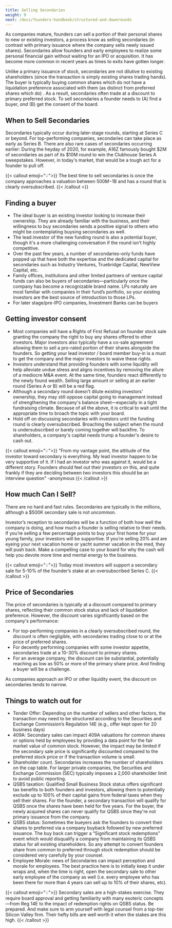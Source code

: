 ```yaml
---
title: Selling Secondaries
weight: 9
next: /docs/founders-handbook/structured-and-downrounds
---
```


As companies mature, founders can sell a portion of their personal shares to new or existing investors, a process know as selling secondaries (in contrast with primary issuance where the company sells newly issued shares). Secondaries allow founders and early employees to realize some personal financial gain without waiting for an IPO or acquisition. It has become more common in recent years as times to exits have gotten longer.  

Unlike a primary issuance of stock, secondaries are not dilutive to existing shareholders (since the transaction is simply existing shares trading hands). The buyer is typically buying common shares which do not have a liquidation preference associated with them (as distinct from preferred shares which do) . As a result, secondaries often trade at a discount to primary preferred stock.  To sell secondaries a founder needs to (A) find a buyer, *and* (B) get the consent of the board.

## When to Sell Secondaries

Secondaries typically occur during later-stage rounds, starting at Series C or beyond. For top-performing companies, secondaries can take place as early as Series B. There are also rare cases of secondaries occurring earlier: During the heyday of 2020, for example, A16Z famously bought $2M of secondaries as part of its $10M round to win the Clubhouse Series A sweepstakes. However, in today's market, that would be a tough act for a founder to pull off.


{{< callout emoji="💡">}}
The best time to sell secondaries is once the company approaches a valuation between $500M-$1B and has a round that is clearly oversubscribed.
{{< /callout >}}

## Finding a buyer

- The ideal buyer is an existing investor looking to increase their ownership. They are already familiar with the business, and their willingness to buy secondaries sends a positive signal to others who might be contemplating buysing secondaries as well.
- The lead investor of the new funding round is also a potential buyer, though it's a more challenging conversation if the round isn't highly competitive.
- Over the past few years, a number of secondaries-only funds have popped up that have both the expertise and the dedicated capital for secondaries such as Industry Ventures, Truebridge Capital, NewView Capital, etc.
- Family offices, institutions and other limited partners of venture capital funds can also be buyers of secondaries—particularly once the company has become a recognizable brand name. LPs naturally are most familiar with companies in their fund’s portfolio, so your existing investors are the best source of introduction to those LPs.
- For later stage/pre-IPO companies, Investment Banks can be buyers

## Getting investor consent

- Most companies will have a Rights of First Refusal on founder stock sale granting the company the right to buy any shares offered to other investors.  Major investors also typically have a co-sale agreement allowing them to sell a pro-rated portion of their shares alongside the founders. So getting your lead investor / board member buy-in is a must to get the company and the major investors to waive these rights.
- Investors understand that providing founders with some liquidity will help alleviate undue stress and aligns incentives by removing the allure of a mediocre M&A event. At the same time, founders react differently to the newly found wealth.  Selling large amount or selling at an earlier round (Series A or B) will be a red flag.
- Although a secondary round doesn't dilute existing investors' ownership, they may still oppose capital going to management instead of strengthening the company's balance sheet—especially in a tight fundraising climate. Because of all the above, it is critical to wait until the appropriate time to broach the topic with your board.
- Hold off on discussing secondaries with investors until the funding round is clearly oversubscribed. Broaching the subject when the round is undersubscribed or barely coming together will backfire. To shareholders, a company's capital needs trump a founder's desire to cash out.


{{< callout emoji="💡">}}
"From my vantage point, the attitude of the investor toward secondary is everything. My lead investor happen to be very supportive of it. If I had an investor who was against it, would be a different story. Founders should feel out their jnvestors on this, and quite frankly if they are deciding between two investors this should be an interview question"
-anonymous
{{< /callout >}}


## How much Can I Sell?

There are no hard and fast rules. Secondaries are typically in the millions, although a $500K secondary sale is not uncommon. 

Investor’s reception to secondaries will be a function of both how well the company is doing, and how much a founder is selling relative to their needs. If you’re selling a few percentage points to buy your first home for your young family, your investors will be supportive. If you’re selling 20% and are eyeing your next vacation home or yacht summer vacation in the med, they will push back. Make a compelling case to your board for why the cash will help you devote more time and mental energy to the business. 

{{< callout emoji="💡">}}
Today most investors will support a secondary sale for 5-10% of the founder’s stake at an oversubscribed Series C.
{{< /callout >}}

## Price of Secondaries

The price of secondaries is typically at a discount compared to primary shares, reflecting their common stock status and lack of liquidation preference. However, the discount varies significantly based on the company's performance:

- For top-performing companies in a clearly oversubscribed round, the discount is often negligible, with secondaries trading close to or at the price of preferred shares.
- For decently performing companies with some investor appetite, secondaries trade at a 10-30% discount to primary shares.
- For an average company, the discount can be substantial, potentially reaching as low as 50% or more of the primary share price. And finding a buyer will be a challenge.

As companies approach an IPO or other liquidity event, the discount on secondaries tends to narrow.

## Things to watch out for

- Tender Offer: Depending on the number of sellers and other factors, the transaction may need to be structured according to the Securities and Exchange Commission’s Regulation 14E (e.g., offer kept open for 20 business days)
- 409A: Secondary sales can impact 409A valuations for common shares or options held by employees by providing a data point for the fair market value of common stock. However, the impact may be limited if the secondary sale price is significantly discounted compared to the preferred stock price or if the transaction volume is small.
- Shareholder count.  Secondaries increases the number of shareholders on the cap table. For larger private companies, the Securities and Exchange Commission (SEC) typically imposes a 2,000 shareholder limit to avoid public reporting.
- QSBS taxation: Qualified Small Business Stock status offers significant tax benefits to both founders and investors, allowing them to potentially exclude up to 100% of their capital gains from federal taxes when they sell their shares. For the founder, a secondary transaction will qualify for QSBS once the shares have been held for five years. For the buyer, the newly acquired shares can never qualify for QSBS since they're not primary issuance from the company.
- QSBS status: Sometimes the bueyers ask the founders to convert their shares to preferred via a company buyback followed by new preferred issuance.  The buy back can trigger a “Significant stock redemptions” event which would disqualify a company from maintaining its QSBS status for all existing shareholders. So any attempt to convert founders share from common to preferred through stock redemption should be considered very carefully by your counsel.
- Employee Morale: news of Secondaries can impact perception and morale for employees. The best practice here is to initially keep it under wraps and, when the time is right, open the secondary sale to other early employee of the company as well (i.e. every employee who has been there for more than 4 years can sell up to 10% of their shares, etc).

{{< callout emoji="💡">}}
Secondary sales are a high-stakes exercise. They require board approval and getting familiarity with many esoteric concepts—from Reg 14E to the impact of redemption rights on QSBS status. Be prepared. And make sure to arm yourself with legal counsel from a top-tier Silicon Valley firm. Their hefty bills are well worth it when the stakes are this high.
{{< /callout >}}
